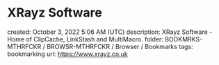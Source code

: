# XRayz Software

created: October 3, 2022 5:06 AM (UTC)
description: XRayz Software - Home of ClipCache, LinkStash and MultiMacro.
folder: BOOKMRKS-MTHRFCKR / BROWSR-MTHRFCKR / Browser / Bookmarks
tags: bookmarking
url: https://www.xrayz.co.uk